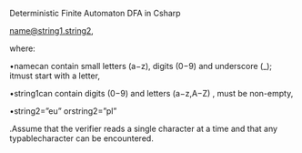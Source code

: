 Deterministic Finite Automaton DFA in Csharp

name@string1.string2,

where:

•namecan contain small letters (a−z), digits (0−9) and underscore (_); itmust start with a letter,

•string1can contain digits (0−9) and letters (a−z,A−Z) , must be non-empty,

•string2=”eu” orstring2=”pl”

.Assume that the verifier reads a single character at a time and that any typablecharacter can be encountered.
